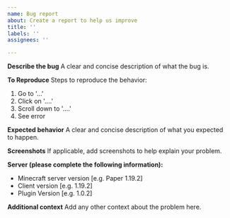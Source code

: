 ```yaml
---
name: Bug report
about: Create a report to help us improve
title: ''
labels: ''
assignees: ''

---
```


**Describe the bug**
A clear and concise description of what the bug is.

**To Reproduce**
Steps to reproduce the behavior:
1. Go to '...'
2. Click on '....'
3. Scroll down to '....'
4. See error

**Expected behavior**
A clear and concise description of what you expected to happen.

**Screenshots**
If applicable, add screenshots to help explain your problem.

**Server (please complete the following information):**
 - Minecraft server version [e.g. Paper 1.19.2]
 - Client version [e.g. 1.19.2]
 - Plugin Version [e.g. 1.0.2]

**Additional context**
Add any other context about the problem here.
